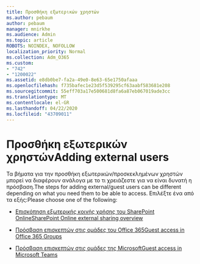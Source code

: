 ```yaml
---
title: Προσθήκη εξωτερικών χρηστών
ms.author: pebaum
author: pebaum
manager: mnirkhe
ms.audience: Admin
ms.topic: article
ROBOTS: NOINDEX, NOFOLLOW
localization_priority: Normal
ms.collection: Adm_O365
ms.custom:
- "742"
- "1200022"
ms.assetid: e8db0be7-fa2a-49e0-8e63-65e1750afaaa
ms.openlocfilehash: f735bafec1e23d5f539295cf63aabf583681e208
ms.sourcegitcommit: 55eff703a17e500681d8fa6a87eb067019ade3cc
ms.translationtype: MT
ms.contentlocale: el-GR
ms.lasthandoff: 04/22/2020
ms.locfileid: "43709011"
---
```

# <a name="adding-external-users"></a><span data-ttu-id="cdfda-102">Προσθήκη εξωτερικών χρηστών</span><span class="sxs-lookup"><span data-stu-id="cdfda-102">Adding external users</span></span>

<span data-ttu-id="cdfda-103">Τα βήματα για την προσθήκη εξωτερικών/προσκεκλημένων χρηστών μπορεί να διαφέρουν ανάλογα με το τι χρειάζεστε για να είναι δυνατή η πρόσβαση.</span><span class="sxs-lookup"><span data-stu-id="cdfda-103">The steps for adding external/guest users can be different depending on what you need them to be able to access.</span></span> <span data-ttu-id="cdfda-104">Επιλέξτε ένα από τα εξής:</span><span class="sxs-lookup"><span data-stu-id="cdfda-104">Please choose one of the following:</span></span>
  
- [<span data-ttu-id="cdfda-105">Επισκόπηση εξωτερικής κοινής χρήσης του SharePoint Online</span><span class="sxs-lookup"><span data-stu-id="cdfda-105">SharePoint Online external sharing overview</span></span>](https://docs.microsoft.com/sharepoint/external-sharing-overview)

- [<span data-ttu-id="cdfda-106">Πρόσβαση επισκεπτών στις ομάδες του Office 365</span><span class="sxs-lookup"><span data-stu-id="cdfda-106">Guest access in Office 365 Groups</span></span>](https://support.office.com/article/guest-access-in-office-365-groups-bfc7a840-868f-4fd6-a390-f347bf51aff6)

- [<span data-ttu-id="cdfda-107">Πρόσβαση επισκεπτών στις ομάδες της Microsoft</span><span class="sxs-lookup"><span data-stu-id="cdfda-107">Guest access in Microsoft Teams</span></span>](https://docs.microsoft.com/microsoftteams/guest-access-checklist)

